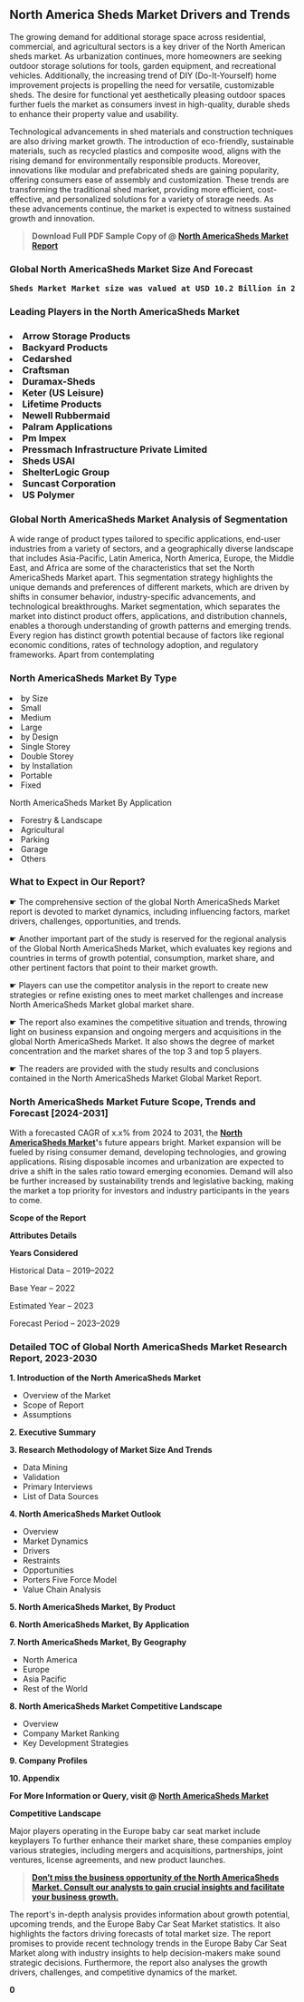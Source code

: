 <p> <h2>North America Sheds Market Drivers and Trends</h2><p>The growing demand for additional storage space across residential, commercial, and agricultural sectors is a key driver of the North American sheds market. As urbanization continues, more homeowners are seeking outdoor storage solutions for tools, garden equipment, and recreational vehicles. Additionally, the increasing trend of DIY (Do-It-Yourself) home improvement projects is propelling the need for versatile, customizable sheds. The desire for functional yet aesthetically pleasing outdoor spaces further fuels the market as consumers invest in high-quality, durable sheds to enhance their property value and usability.</p><p>Technological advancements in shed materials and construction techniques are also driving market growth. The introduction of eco-friendly, sustainable materials, such as recycled plastics and composite wood, aligns with the rising demand for environmentally responsible products. Moreover, innovations like modular and prefabricated sheds are gaining popularity, offering consumers ease of assembly and customization. These trends are transforming the traditional shed market, providing more efficient, cost-effective, and personalized solutions for a variety of storage needs. As these advancements continue, the market is expected to witness sustained growth and innovation.</p></p><blockquote id="" class=""><strong>Download Full PDF Sample Copy of @&nbsp;<a href="https://www.verifiedmarketreports.com/download-sample/?rid=304796&utm_source=GitHub-Jan&utm_medium=251" target="_blank">North AmericaSheds Market Report</a>&nbsp;&nbsp;</strong></blockquote><h3 id="" class=""><strong>Global&nbsp;North AmericaSheds Market Size And Forecast</strong></h3><pre class="reader-text-block__code-block"><strong>Sheds Market Market size was valued at USD 10.2 Billion in 2022 and is projected to reach USD 16.5 Billion by 2030, growing at a CAGR of 6.2% from 2024 to 2030.</strong></pre><h3 id="" class="">Leading Players in the&nbsp;North AmericaSheds Market</h3><h3 class=""></Li><Li>Arrow Storage Products</Li><Li> Backyard Products</Li><Li> Cedarshed</Li><Li> Craftsman</Li><Li> Duramax-Sheds</Li><Li> Keter (US Leisure)</Li><Li> Lifetime Products</Li><Li> Newell Rubbermaid</Li><Li> Palram Applications</Li><Li> Pm Impex</Li><Li> Pressmach Infrastructure Private Limited</Li><Li> Sheds USAI</Li><Li> ShelterLogic Group</Li><Li> Suncast Corporation</Li><Li> US Polymer</h3><h3 id="" class="">Global&nbsp;North AmericaSheds Market Analysis of Segmentation</h3><p id="" class="">A wide range of product types tailored to specific applications, end-user industries from a variety of sectors, and a geographically diverse landscape that includes Asia-Pacific, Latin America, North America, Europe, the Middle East, and Africa are some of the characteristics that set the North AmericaSheds Market apart. This segmentation strategy highlights the unique demands and preferences of different markets, which are driven by shifts in consumer behavior, industry-specific advancements, and technological breakthroughs. Market segmentation, which separates the market into distinct product offers, applications, and distribution channels, enables a thorough understanding of growth patterns and emerging trends. Every region has distinct growth potential because of factors like regional economic conditions, rates of technology adoption, and regulatory frameworks. Apart from contemplating</p><h3 id="" class="">North AmericaSheds Market&nbsp;By Type</h3><p></Li><Li>by Size</Li><Li> Small</Li><Li> Medium</Li><Li> Large</Li><Li> by Design</Li><Li> Single Storey</Li><Li> Double Storey</Li><Li> by Installation</Li><Li> Portable</Li><Li> Fixed</p><div class="" data-test-id=""><p>North AmericaSheds Market&nbsp;By Application</p></div><p class=""></Li><Li>Forestry & Landscape</Li><Li> Agricultural</Li><Li> Parking</Li><Li> Garage</Li><Li> Others</p><div class="" data-test-id=""><h3><span class="">What to Expect in Our Report?</span></h3></div><div class="" data-test-id=""><p><span class="">☛ The comprehensive section of the global North AmericaSheds Market report is devoted to market dynamics, including influencing factors, market drivers, challenges, opportunities, and trends.</span></p></div><div class="" data-test-id=""><p><span class="">☛ Another important part of the study is reserved for the regional analysis of the Global North AmericaSheds Market, which evaluates key regions and countries in terms of growth potential, consumption, market share, and other pertinent factors that point to their market growth.</span></p></div><div class="" data-test-id=""><p><span class="">☛ Players can use the competitor analysis in the report to create new strategies or refine existing ones to meet market challenges and increase North AmericaSheds Market global market share.</span></p></div><div class="" data-test-id=""><p><span class="">☛ The report also examines the competitive situation and trends, throwing light on business expansion and ongoing mergers and acquisitions in the global North AmericaSheds Market. It also shows the degree of market concentration and the market shares of the top 3 and top 5 players.</span></p></div><div class="" data-test-id=""><p><span class="">☛ The readers are provided with the study results and conclusions contained in the North AmericaSheds Market Global Market Report.</span></p></div><div class="" data-test-id=""><h3><span class="">North AmericaSheds Market Future Scope, Trends and Forecast [2024-2031]</span></h3></div><div class="" data-test-id=""><p><span class="">With a forecasted CAGR of x.x% from 2024 to 2031, the <strong><a href="https://www.verifiedmarketreports.com/download-sample/?rid=304796&utm_source=GitHub-Jan&utm_medium=251" target="_blank">North AmericaSheds Market</a>'</strong>s future appears bright. Market expansion will be fueled by rising consumer demand, developing technologies, and growing applications. Rising disposable incomes and urbanization are expected to drive a shift in the sales ratio toward emerging economies. Demand will also be further increased by sustainability trends and legislative backing, making the market a top priority for investors and industry participants in the years to come.</span></p><p id="ember66" class="ember-view reader-text-block__paragraph"><strong>Scope of the Report</strong></p><p id="ember67" class="ember-view reader-text-block__paragraph"><strong>Attributes Details</strong></p><p id="ember68" class="ember-view reader-text-block__paragraph"><strong>Years Considered</strong></p><p id="ember69" class="ember-view reader-text-block__paragraph">Historical Data &ndash; 2019&ndash;2022</p><p id="ember70" class="ember-view reader-text-block__paragraph">Base Year &ndash; 2022</p><p id="ember71" class="ember-view reader-text-block__paragraph">Estimated Year &ndash; 2023</p><p id="ember72" class="ember-view reader-text-block__paragraph">Forecast Period &ndash; 2023&ndash;2029</p></div><h3 id="" class="">Detailed TOC of Global North AmericaSheds Market Research Report, 2023-2030</h3><p id="" class=""><strong>1. Introduction of the North AmericaSheds Market</strong></p><ul><li>Overview of the Market</li><li>Scope of Report</li><li>Assumptions</li></ul><p id="" class=""><strong>2. Executive Summary</strong></p><p id="" class=""><strong>3. Research Methodology of Market Size And Trends</strong></p><ul><li>Data Mining</li><li>Validation</li><li>Primary Interviews</li><li>List of Data Sources</li></ul><p id="" class=""><strong>4. North AmericaSheds Market Outlook</strong></p><ul><li>Overview</li><li>Market Dynamics</li><li>Drivers</li><li>Restraints</li><li>Opportunities</li><li>Porters Five Force Model</li><li>Value Chain Analysis</li></ul><p id="" class=""><strong>5. North AmericaSheds Market, By Product</strong></p><p id="" class=""><strong>6. North AmericaSheds Market, By Application</strong></p><p id="" class=""><strong>7. North AmericaSheds Market, By Geography</strong></p><ul><li>North America</li><li>Europe</li><li>Asia Pacific</li><li>Rest of the World</li></ul><p id="" class=""><strong>8. North AmericaSheds Market Competitive Landscape</strong></p><ul><li>Overview</li><li>Company Market Ranking</li><li>Key Development Strategies</li></ul><p id="" class=""><strong>9. Company Profiles</strong></p><p id="" class=""><strong>10. Appendix</strong></p><p><strong>For More Information or Query, visit&nbsp;@ <a href="https://www.verifiedmarketreports.com/product/sheds-market/" target="_blank">North AmericaSheds Market</a></strong></p><p id="ember61" class="ember-view reader-text-block__paragraph"><strong>Competitive Landscape</strong></p><p id="ember62" class="ember-view reader-text-block__paragraph">Major players operating in the Europe baby car seat market include keyplayers To further enhance their market share, these companies employ various strategies, including mergers and acquisitions, partnerships, joint ventures, license agreements, and new product launches.</p><blockquote id="ember63" class="ember-view reader-text-block__blockquote"><strong><a href="https://www.verifiedmarketreports.com/download-sample/?rid=304796&utm_source=GitHub-Jan&utm_medium=251" target="_blank">Don&rsquo;t miss the business opportunity of the North AmericaSheds Market. Consult our analysts to gain crucial insights and facilitate your business growth.</a></strong></blockquote><p id="ember64" class="ember-view reader-text-block__paragraph">The report's in-depth analysis provides information about growth potential, upcoming trends, and the Europe Baby Car Seat Market statistics. It also highlights the factors driving forecasts of total market size. The report promises to provide recent technology trends in the Europe Baby Car Seat Market along with industry insights to help decision-makers make sound strategic decisions. Furthermore, the report also analyses the growth drivers, challenges, and competitive dynamics of the market.</p><p class="ember-view reader-text-block__paragraph"><strong>0</strong></p>
